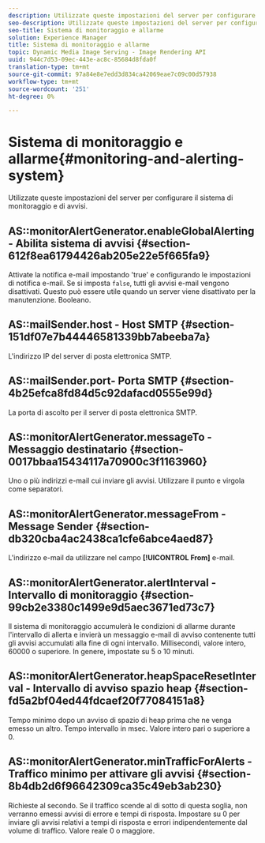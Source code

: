 ```yaml
---
description: Utilizzate queste impostazioni del server per configurare il sistema di monitoraggio e di avvisi.
seo-description: Utilizzate queste impostazioni del server per configurare il sistema di monitoraggio e di avvisi.
seo-title: Sistema di monitoraggio e allarme
solution: Experience Manager
title: Sistema di monitoraggio e allarme
topic: Dynamic Media Image Serving - Image Rendering API
uuid: 944c7d53-09ec-443e-ac8c-85684d8fda0f
translation-type: tm+mt
source-git-commit: 97a84e8e7edd3d834ca42069eae7c09c00d57938
workflow-type: tm+mt
source-wordcount: '251'
ht-degree: 0%

---
```



# Sistema di monitoraggio e allarme{#monitoring-and-alerting-system}

Utilizzate queste impostazioni del server per configurare il sistema di monitoraggio e di avvisi.

## AS::monitorAlertGenerator.enableGlobalAlerting - Abilita sistema di avvisi {#section-612f8ea61794426ab205e22e5f665fa9}

Attivate la notifica e-mail impostando &#39;true&#39; e configurando le impostazioni di notifica e-mail. Se si imposta `false`, tutti gli avvisi e-mail vengono disattivati. Questo può essere utile quando un server viene disattivato per la manutenzione. Booleano.

## AS::mailSender.host - Host SMTP {#section-151df07e7b44446581339bb7abeeba7a}

L&#39;indirizzo IP del server di posta elettronica SMTP.

## AS::mailSender.port- Porta SMTP {#section-4b25efca8fd84d5c92dafacd0555e99d}

La porta di ascolto per il server di posta elettronica SMTP.

## AS::monitorAlertGenerator.messageTo - Messaggio destinatario {#section-0017bbaa15434117a70900c3f1163960}

Uno o più indirizzi e-mail cui inviare gli avvisi. Utilizzare il punto e virgola come separatori.

## AS::monitorAlertGenerator.messageFrom - Message Sender {#section-db320cba4ac2438ca1cfe6abce4aed87}

L&#39;indirizzo e-mail da utilizzare nel campo **[!UICONTROL From]** e-mail.

## AS::monitorAlertGenerator.alertInterval - Intervallo di monitoraggio {#section-99cb2e3380c1499e9d5aec3671ed73c7}

Il sistema di monitoraggio accumulerà le condizioni di allarme durante l&#39;intervallo di allerta e invierà un messaggio e-mail di avviso contenente tutti gli avvisi accumulati alla fine di ogni intervallo. Millisecondi, valore intero, 60000 o superiore. In genere, impostate su 5 o 10 minuti.

## AS::monitorAlertGenerator.heapSpaceResetInterval - Intervallo di avviso spazio heap {#section-fd5a2bf04ed44fdcaef20f77084151a8}

Tempo minimo dopo un avviso di spazio di heap prima che ne venga emesso un altro. Tempo intervallo in msec. Valore intero pari o superiore a 0.

## AS::monitorAlertGenerator.minTrafficForAlerts - Traffico minimo per attivare gli avvisi {#section-8b4db2d6f96642309ca35c49eb3ab230}

Richieste al secondo. Se il traffico scende al di sotto di questa soglia, non verranno emessi avvisi di errore e tempi di risposta. Impostare su 0 per inviare gli avvisi relativi a tempi di risposta e errori indipendentemente dal volume di traffico. Valore reale 0 o maggiore.
